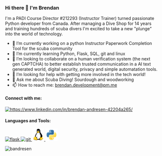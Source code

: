 ### Hi there 👋 I'm Brendan 

I'm a PADI Course Director #212293 (Instructor Trainer) turned passionate Python developer from Canada. After managing a Dive Shop for 14 years and training hundreds of scuba divers I'm excited to take a new "plunge" into the world of technology. 

- 🔭 I’m currently working on a python Instructor Paperwork Completion Tool for the scuba community 
- 🌱 I’m currently learning Python, Flask, SQL, git and linux 
- 👯 I’m looking to collaborate on a human verification system (the next gen CAPTCHA) to better establish trusted communication in a AI text generated world, digital security, privacy and simple automatation tools.   
- 🤔 I’m looking for help with getting more involved in the tech world!
- 💬 Ask me about Scuba Diving! Sourdough and woodworking
- 📫 How to reach me: brendan.development@pm.me
<!-- ⚡ Fun fact: ... -->


#### Connect with me:
<p align="left">
<a href="https://www.linkedin.com/in/brendan-andresen-42204a265/" target="blank"><img align="center" src="https://raw.githubusercontent.com/rahuldkjain/github-profile-readme-generator/master/src/images/icons/Social/linked-in-alt.svg" alt="https://www.linkedin.com/in/brendan-andresen-42204a265/" height="30" width="40" /></a>
</p>

#### Languages and Tools:
<p align="left"> <a href="https://flask.palletsprojects.com/" target="_blank" rel="noreferrer"> <img src="https://www.vectorlogo.zone/logos/pocoo_flask/pocoo_flask-icon.svg" alt="flask" width="40" height="40"/> </a> <a href="https://git-scm.com/" target="_blank" rel="noreferrer"> <img src="https://www.vectorlogo.zone/logos/git-scm/git-scm-icon.svg" alt="git" width="40" height="40"/> </a> <a href="https://www.linux.org/" target="_blank" rel="noreferrer"> <img src="https://raw.githubusercontent.com/devicons/devicon/master/icons/linux/linux-original.svg" alt="linux" width="40" height="40"/> </a> <a href="https://www.python.org" target="_blank" rel="noreferrer"> <img src="https://raw.githubusercontent.com/devicons/devicon/master/icons/python/python-original.svg" alt="python" width="40" height="40"/> </a> </p>

<p align="left"> <img src="https://komarev.com/ghpvc/?username=bandresen&label=Profile%20views&color=0e75b6&style=flat" alt="bandresen" /> </p>


<!--
**BAndresen/BAndresen** is a ✨ _special_ ✨ repository because its `README.md` (this file) appears on your GitHub profile.

Here are some ideas to get you started:

- 🔭 I’m currently working on ...
- 🌱 I’m currently learning ...
- 👯 I’m looking to collaborate on ...
- 🤔 I’m looking for help with ...
- 💬 Ask me about ...
- 📫 How to reach me: ...
- 😄 Pronouns: ...
- ⚡ Fun fact: ...
-->

